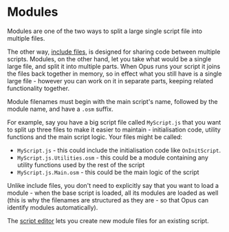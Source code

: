 # Modules

Modules are one of the two ways to split a large single script file into multiple files.

The other way, [include files](include_files.md), is designed for sharing code between multiple scripts. Modules, on the other hand, let you take what would be a single large file, and split it into multiple parts. When Opus runs your script it joins the files back together in memory, so in effect what you still have is a single large file - however you can work on it in separate parts, keeping related functionality together.

Module filenames must begin with the main script's name, followed by the module name, and have a `.osm` suffix.

For example, say you have a big script file called `MyScript.js` that you want to split up three files to make it easier to maintain - initialisation code, utility functions and the main script logic. Your files might be called:

- `MyScript.js` - this could include the initialisation code like `OnInitScript`.
- `MyScript.js.Utilities.osm` - this could be a module containing any utility functions used by the rest of the script
- `MyScript.js.Main.osm` - this could be the main logic of the script

Unlike include files, you don't need to explicitly say that you want to load a module - when the base script is loaded, all its modules are loaded as well (this is why the filenames are structured as they are - so that Opus can identify modules automatically).

The [script editor](../script_editor/README.md) lets you create new module files for an existing script.
